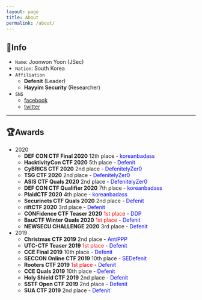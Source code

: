 ```yaml
---
layout: page
title: About
permalink: /about/
---
```

## 🔎Info
- `Name`: Joonwon Yoon (JSec)
- `Nation`: South Korea
- `Affiliation`
  - **Defenit** (Leader)
  - **Hayyim Security** (Researcher)
- `SNS`
  - [facebook](https://www.facebook.com/yjw.sz/)
  - [twitter](https://twitter.com/jsec_)

---

## 🏆Awards
- 2020
  - **DEF CON CTF Final 2020** 12th place - <span style="color:blue">koreanbadass</span>
  - **HacktivityCon CTF 2020** 5th place - <span style="color:blue">Defenit
  - **CyBRICS CTF 2020** 2nd place - <span style="color:blue">DefenitelyZer0
  - **TSG CTF 2020** 2nd place - <span style="color:blue">DefenitelyZer0
  - **ASIS CTF Quals 2020** 2nd place - <span style="color:blue">DefenitelyZer0
  - **DEF CON CTF Qualifier 2020** 7th place - <span style="color:blue">koreanbadass
  - **PlaidCTF 2020** 4th place - <span style="color:blue">koreanbadass
  - **Securinets CTF Quals 2020** 2nd place - <span style="color:blue">Defenit
  - **riftCTF 2020** 3rd place - <span style="color:blue">Defenit
  - **CONFidence CTF Teaser 2020** <span style="color:red">1st place</span> - <span style="color:blue">DDP
  - **BauCTF Winter Quals 2020** <span style="color:red">1st place</span> - <span style="color:blue">Defenit
  - **NEWSECU CHALLENGE 2020** 3rd place - <span style="color:blue">Defenit
- 2019
  - **Christmas CTF 2019** 2nd place - <span style="color:blue">AntiPPP
  - **UTC-CTF Teaser 2019** <span style="color:red">1st place</span> - <span style="color:blue">Defenit
  - **CCE Final 2019** 10th place - <span style="color:blue">Defenit
  - **SECCON Online CTF 2019** 10th place - <span style="color:blue">SEDefenit
  - **Rooters CTF 2019** <span style="color:red">1st place </span>- <span style="color:blue">Defenit
  - **CCE Quals 2019** 10th place - <span style="color:blue">Defenit
  - **Holy Shield CTF 2019** 2nd place - <span style="color:blue">Defenit
  - **SSTF Open CTF 2019** 2nd place - <span style="color:blue">Defenit
  - **SUA CTF 2019** 2nd place - <span style="color:blue">Defenit`
